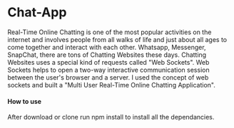 # Chat-App
Real-Time Online Chatting is one of the most popular activities on the internet and involves people from all walks of life and just about all ages to come together and interact with each other. Whatsapp, Messenger, SnapChat, there are tons of Chatting Websites these days. Chatting Websites uses a special kind of requests called "Web Sockets". Web Sockets helps to open a two-way interactive communication session between the user's browser and a server. I used the concept of web sockets and built a "Multi User Real-Time Online Chatting Application".
#### How to use
After download or clone run npm install to install all the dependancies.
